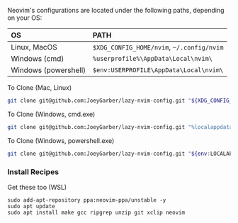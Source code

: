 Neovim's configurations are located under the following paths, depending on your OS:

| OS | PATH |
| :- | :--- |
| Linux, MacOS | `$XDG_CONFIG_HOME/nvim`, `~/.config/nvim` |
| Windows (cmd)| `%userprofile%\AppData\Local\nvim\` |
| Windows (powershell)| `$env:USERPROFILE\AppData\Local\nvim\` |

<summary> To Clone (Mac, Linux)</summary>

```sh
git clone git@github.com:JoeyGarber/lazy-nvim-config.git "${XDG_CONFIG_HOME:-$HOME/.config}"/nvim
```
<summary> To Clone (Windows, cmd.exe)</summary>

```sh
git clone git@github.com:JoeyGarber/lazy-nvim-config.git "%localappdata%\nvim"
```

<summary> To Clone (Windows, powershell.exe)</summary>

```sh
git clone git@github.com:JoeyGarber/lazy-nvim-config.git "${env:LOCALAPPDATA}\nvim"
```

### Install Recipes

<summary> Get these too (WSL)</summary>

```
sudo add-apt-repository ppa:neovim-ppa/unstable -y
sudo apt update
sudo apt install make gcc ripgrep unzip git xclip neovim
```
